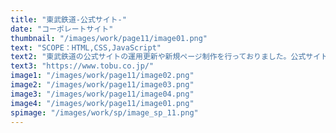 ```yaml
---
title: "東武鉄道-公式サイト-"
date: "コーポレートサイト"
thumbnail: "/images/work/page11/image01.png"
text: "SCOPE：HTML,CSS,JavaScript"
text2: "東武鉄道の公式サイトの運用更新や新規ページ制作を行っておりました。公式サイト内では「おでかけ情報」、「企業情報」、「SL大樹」などのサイトがあり幅広く更新対応を行なっておりました。"
text3: "https://www.tobu.co.jp/"
image1: "/images/work/page11/image02.png"
image2: "/images/work/page11/image03.png"
image3: "/images/work/page11/image04.png"
image4: "/images/work/page11/image01.png"
spimage: "/images/work/sp/image_sp_11.png"
---
```

